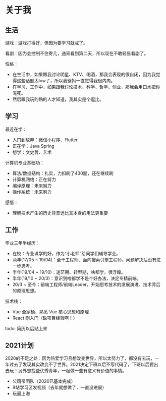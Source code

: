 # 关于我
## 生活
游戏：游戏打得好，但因为要学习就戒了。

看剧：因为会控制不住寄几，通宵看到第二天，所以现在不敢轻易看剧了。

性格：
- 在生活中，如果跟我讨论明星、KTV、喝酒，那我会表现的很自闭，因为我觉得这些话题太low了，所以我爸妈一直觉得我很内向。
- 在学习、工作中，如果跟我讨论技术、科学、哲学、创业，那我会用口水把你淹死。
- 然后跟我玩的熟的人才知道，我其实是个逗比。

## 学习

最近在学：
- 入门到放弃：微信小程序、Flutter
- 正在学：Java Spring
- 想学：文史哲、艺术

计算机专业基础功：
- 算法/数据结构：扎实，力扣刷了430题，还在继续刷
- 计算机网络：正在努力
- 编译原理：未来努力
- 操作系统：未来努力

感悟：
- 理解技术产生的历史背景远比其本身的用法更重要

## 工作
毕业三年半经历：
- 在校：专业课学的好，作为“小老师”给同学们辅导学业。
- 两年(17/05 ~ 19/04)：全干工程师、面向搜索引擎工程师，问题解决后没有进一步思考。
- 半年(19/04 ~ 19/10)：迷茫期、转型期，啥都学，很浮躁。
- 半年(19/10 ~ 20/3)：意识到啥都学不是个好办法，决定专精前端。
- 20/3 ~ 至今：前端工程师/前端Leader。开始思考技术的发展演进、技术背后的原理思想。

技术栈：
- Vue 全家桶、熟悉 Vue 核心思想和原理
- React 刚入门（缺项目经验啊！）

todo: 简历以后贴上来

## 2021计划
2020的不足之处：因为热爱学习且想改变世界，所以太努力了，都没有去玩，一年过去了发现其实改变不了世界。2021决定下班以后不写代码了，下班以后要出去玩！另外想找些优秀青年，一起做一些有意义有价值的事情。

- 公司带团队（2020已基本完成）
- B站学习区发视频（去年就想做了，一直没进展）
- 玩遍上海
